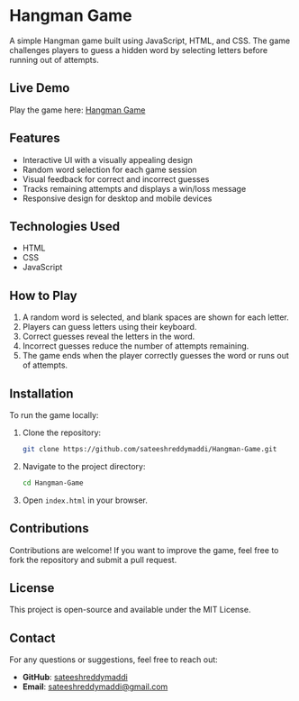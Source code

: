 # Hangman Game

A simple Hangman game built using JavaScript, HTML, and CSS. The game challenges players to guess a hidden word by selecting letters before running out of attempts.

## Live Demo

Play the game here: [Hangman Game](https://sateeshreddymaddi.github.io/Hangman-Game/)

## Features

- Interactive UI with a visually appealing design
- Random word selection for each game session
- Visual feedback for correct and incorrect guesses
- Tracks remaining attempts and displays a win/loss message
- Responsive design for desktop and mobile devices

## Technologies Used

- HTML
- CSS
- JavaScript

## How to Play

1. A random word is selected, and blank spaces are shown for each letter.
2. Players can guess letters using their keyboard.
3. Correct guesses reveal the letters in the word.
4. Incorrect guesses reduce the number of attempts remaining.
5. The game ends when the player correctly guesses the word or runs out of attempts.

## Installation

To run the game locally:

1. Clone the repository:
   ```bash
   git clone https://github.com/sateeshreddymaddi/Hangman-Game.git
   ```
2. Navigate to the project directory:
   ```bash
   cd Hangman-Game
   ```
3. Open `index.html` in your browser.

## Contributions

Contributions are welcome! If you want to improve the game, feel free to fork the repository and submit a pull request.

## License

This project is open-source and available under the MIT License.

## Contact

For any questions or suggestions, feel free to reach out:
- **GitHub**: [sateeshreddymaddi](https://github.com/sateeshreddymaddi)
- **Email**: sateeshreddymaddi@gmail.com

